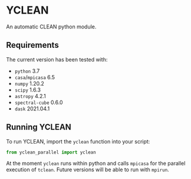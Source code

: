 # YCLEAN

An automatic CLEAN python module.

## Requirements

The current version has been tested with:

- `python` 3.7
- `casa`/`mpicasa` 6.5
- `numpy` 1.20.2
- `scipy` 1.6.3
- `astropy` 4.2.1
- `spectral-cube` 0.6.0
- `dask` 2021.04.1

## Running YCLEAN

To run YCLEAN, import the `yclean` function into your script:
```python
from yclean_parallel import yclean
```

At the moment `yclean` runs within python and calls `mpicasa` for the parallel
execution of `tclean`. Future versions will be able to run with `mpirun`.
